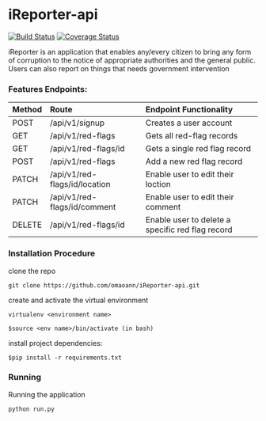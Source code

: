 # iReporter-api

[![Build Status](https://travis-ci.org/omaoann/iReporter-api.svg?branch=ch-intergrate-travis-CI-162337060)](https://travis-ci.org/omaoann/iReporter-api)
[![Coverage Status](https://coveralls.io/repos/github/omaoann/iReporter-api/badge.svg?branch=ch-intergrate-travis-CI-162337060)](https://coveralls.io/github/omaoann/iReporter-api?branch=ch-intergrate-travis-CI-162337060)

iReporter is an application that enables any/every citizen to bring any form of corruption to the notice of appropriate authorities and the general public. Users can also report on things that needs government intervention

### Features Endpoints:

| Method | Route | Endpoint Functionality |
| :---         |     :---       |          :--- |
| POST   | /api/v1/signup     | Creates a user account    |
| GET     | /api/v1/red-flags        | Gets all red-flag records     |
| GET     | /api/v1/red-flags/id      |Gets a single red flag record     |
| POST     | /api/v1/red-flags       | Add a new red flag record     |
| PATCH     | /api/v1/red-flags/id/location        | Enable user to edit their loction      |
| PATCH     | /api/v1/red-flags/id/comment       | Enable user to edit their comment     |
| DELETE     | /api/v1/red-flags/id       | Enable user to delete a specific red flag record     |    |

### Installation Procedure

clone the repo

``` 
git clone https://github.com/omaoann/iReporter-api.git

```

create and activate the virtual environment

```
virtualenv <environment name>

```
```
$source <env name>/bin/activate (in bash)

```
install project dependencies:

```
$pip install -r requirements.txt

```
### Running

Running the application
```
python run.py

```